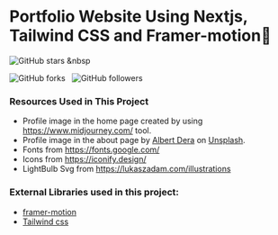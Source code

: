 # Portfolio Website Using Nextjs, Tailwind CSS and Framer-motion🌟

![GitHub stars](https://img.shields.io/github/stars/ashrafbd1496/Next-Js-Portfolio?style=social)&nbsp;&nbsp

![GitHub forks](https://img.shields.io/github/forks/ashrafbd1496/Next-Js-Portfolio?style=social)&nbsp;&nbsp;
![GitHub followers](https://img.shields.io/github/followers/ashrafbd1496?style=social)&nbsp;&nbsp;<br />

### Resources Used in This Project

- Profile image in the home page created by using https://www.midjourney.com/ tool.
- Profile image in the about page by [Albert Dera](https://unsplash.com/@albertdera?utm_source=unsplash&utm_medium=referral&utm_content=creditCopyText)
  on [Unsplash](https://unsplash.com/photos/ILip77SbmOE?utm_source=unsplash&utm_medium=referral&utm_content=creditCopyText).
- Fonts from https://fonts.google.com/ <br />
- Icons from https://iconify.design/ <br />
- LightBulb Svg from https://lukaszadam.com/illustrations <br />

### External Libraries used in this project:

- [framer-motion](https://www.framer.com/motion/) <br />
- [Tailwind css](https://tailwindcss.com/) <br />
